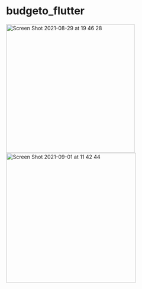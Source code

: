 # budgeto_flutter

<img width="347" alt="Screen Shot 2021-08-29 at 19 46 28" src="https://user-images.githubusercontent.com/15773819/131644632-dd35a7b1-2dd3-49c1-8aa8-013c5f1df034.png">
<img width="350" alt="Screen Shot 2021-09-01 at 11 42 44" src="https://user-images.githubusercontent.com/15773819/131644640-a5c71876-505b-4a19-98a6-4ebac60b3162.png">
